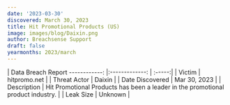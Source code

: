 ```yaml
---
date: '2023-03-30'
discovered: March 30, 2023
title: Hit Promotional Products (US)
image: images/blog/Daixin.png
author: Breachsense Support
draft: false
yearmonths: 2023/march
---
```



| Data Breach Report
------------:     |:-------------:    | :-----:|
| Victim      | hitpromo.net      | 
| Threat Actor      | Daixin      | 
| Date Discovered      | Mar 30, 2023      | 
| Description      | Hit Promotional Products has been a leader in the promotional product industry.      | 
| Leak Size      | Unknown      | 

